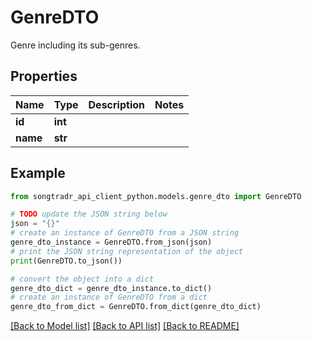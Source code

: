 # GenreDTO

Genre including its sub-genres.

## Properties

Name | Type | Description | Notes
------------ | ------------- | ------------- | -------------
**id** | **int** |  | 
**name** | **str** |  | 

## Example

```python
from songtradr_api_client_python.models.genre_dto import GenreDTO

# TODO update the JSON string below
json = "{}"
# create an instance of GenreDTO from a JSON string
genre_dto_instance = GenreDTO.from_json(json)
# print the JSON string representation of the object
print(GenreDTO.to_json())

# convert the object into a dict
genre_dto_dict = genre_dto_instance.to_dict()
# create an instance of GenreDTO from a dict
genre_dto_from_dict = GenreDTO.from_dict(genre_dto_dict)
```
[[Back to Model list]](../README.md#documentation-for-models) [[Back to API list]](../README.md#documentation-for-api-endpoints) [[Back to README]](../README.md)


